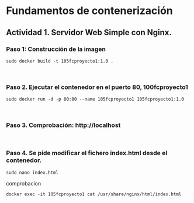 # Fundamentos de contenerización


## Actividad 1. Servidor Web Simple con Nginx.


### Paso 1: Construcción de la imagen
```
sudo docker build -t 105fcproyecto1:1.0 .
```
 
### Paso 2. Ejecutar el contenedor en el puerto 80, 100fcproyecto1 
```
sudo docker run -d -p 80:80 --name 105fcproyecto1 105fcproyecto1:1.0
```
 
### Paso 3. Comprobación: http://localhost 

 
### Paso 4. Se pide modificar el fichero index.html desde el contenedor. 
```
sudo nano index.html

```
comprobacion
```
docker exec -it 105fcproyecto1 cat /usr/share/nginx/html/index.html

```
